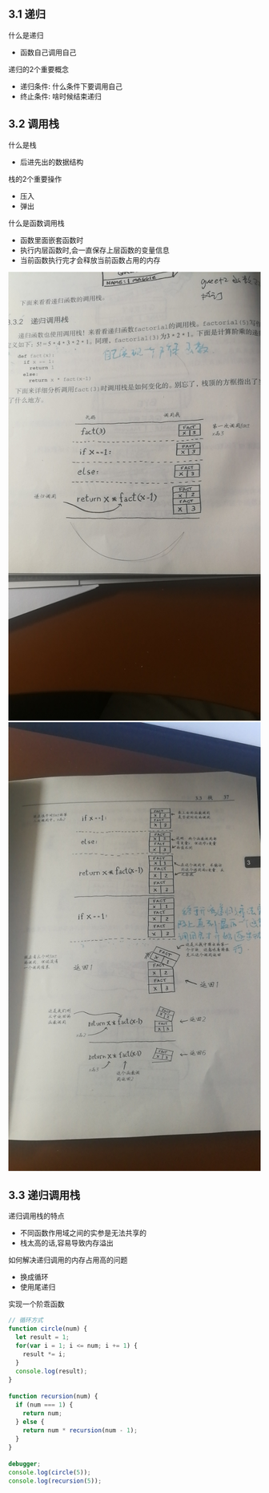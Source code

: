 ## 3.1 递归

什么是递归
- 函数自己调用自己

递归的2个重要概念
- 递归条件: 什么条件下要调用自己
- 终止条件: 啥时候结束递归

## 3.2 调用栈

什么是栈
- 后进先出的数据结构

栈的2个重要操作
- 压入
- 弹出

什么是函数调用栈
- 函数里面嵌套函数时
- 执行内层函数时,会一直保存上层函数的变量信息
- 当前函数执行完才会释放当前函数占用的内存

![](.images/7dbf0b37.png)
![](.images/4f8c3892.png)

## 3.3 递归调用栈

递归调用栈的特点
- 不同函数作用域之间的实参是无法共享的
- 栈太高的话,容易导致内存溢出

如何解决递归调用的内存占用高的问题
- 换成循环
- 使用尾递归

实现一个阶乖函数
```javascript
// 循环方式
function circle(num) {
  let result = 1;
  for(var i = 1; i <= num; i += 1) {
    result *= i;
  }
  console.log(result);
}

function recursion(num) {
  if (num === 1) {
    return num;
  } else {
    return num * recursion(num - 1);
  }
}

debugger;
console.log(circle(5));
console.log(recursion(5));
```
